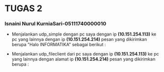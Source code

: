 # TUGAS 2
### Isnaini Nurul KurniaSari-05111740000010
* Menjalankan udp_simple dengan pc saya dengan ip **(10.151.254.113)** ke pc yang lainnya dengan ip **(10.151.254.214)**
    pesan yang dikirimkan berupa "Halo INFORMATIKA" sebagai berikut :
 
    
    
* Menjalankan udp_fileclient dari pc saya dengan ip **(10.151.254.113)** ke pc yang lainnya dengan alamat ip **(10.151.254.214)**
    pesan yang dikirimkan berupa :
    
